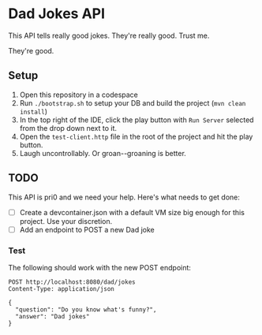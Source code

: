 # Dad Jokes API

This API tells really good jokes. They're really good. Trust me. 

They're good.

## Setup

1) Open this repository in a codespace
2) Run `./bootstrap.sh` to setup your DB and build the project (`mvn clean install`)
3) In the top right of the IDE, click the play button with `Run Server` selected from the drop down next to it.
4) Open the `test-client.http` file in the root of the project and hit the play button.
5) Laugh uncontrollably. Or groan--groaning is better.

## TODO

This API is pri0 and we need your help. Here's what needs to get done:

- [ ] Create a devcontainer.json with a default VM size big enough for this project. Use your discretion. 
- [ ] Add an endpoint to POST a new Dad joke

### Test

The following should work with the new POST endpoint:

```http request
POST http://localhost:8080/dad/jokes
Content-Type: application/json

{
  "question": "Do you know what's funny?",
  "answer": "Dad jokes"
}
```
